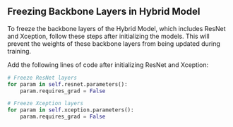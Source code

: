 ## Freezing Backbone Layers in Hybrid Model

To freeze the backbone layers of the Hybrid Model, which includes ResNet and Xception, follow these steps after initializing the models. This will prevent the weights of these backbone layers from being updated during training.

Add the following lines of code after initializing ResNet and Xception:

```python
# Freeze ResNet layers
for param in self.resnet.parameters():
    param.requires_grad = False

# Freeze Xception layers
for param in self.xception.parameters():
    param.requires_grad = False
